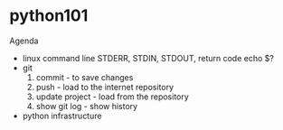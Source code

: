 # python101

Agenda
- linux command line
  STDERR, STDIN, STDOUT, return code
  echo $?
- git
  1. commit - to save changes
  2. push - load to the internet repository
  3. update project - load from the repository
  4. show git log - show history
- python infrastructure

